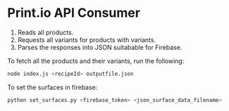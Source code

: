 # Print.io API Consumer

1. Reads all products.
2. Requests all variants for products with variants.
3. Parses the responses into JSON suitabable for Firebase.

To fetch all the products and their variants, run the following:
```bash
node index.js <recipeId> outputfile.json
```

To set the surfaces in firebase:

```bash
python set_surfaces.py <firebase_token> <json_surface_data_filename>
```
